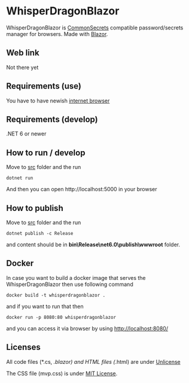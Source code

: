 # WhisperDragonBlazor
 WhisperDragonBlazor is [CommonSecrets](https://github.com/mcraiha/CommonSecrets) compatible password/secrets manager for browsers. Made with [Blazor](https://dotnet.microsoft.com/apps/aspnet/web-apps/blazor).

## Web link
Not there yet

## Requirements (use)

You have to have newish [internet browser](https://docs.microsoft.com/en-us/aspnet/core/blazor/supported-platforms?view=aspnetcore-6.0)

## Requirements (develop)

.NET 6 or newer

## How to run / develop
Move to [src](src) folder and the run
```
dotnet run
```
  
And then you can open http://localhost:5000 in your browser

## How to publish
Move to [src](src) folder and the run
```
dotnet publish -c Release
```
  
and content should be in **bin\Release\net6.0\publish\wwwroot** folder.

## Docker

In case you want to build a docker image that serves the WhisperDragonBlazor then use following command
```
docker build -t whisperdragonblazor .
```

and if you want to run that then

```
docker run -p 8080:80 whisperdragonblazor
```
and you can access it via browser by using [http://localhost:8080/](http://localhost:8080/)
## Licenses

All code files (*.cs, *.blazor) and HTML files (*.html) are under [Unlicense](https://unlicense.org/)

The CSS file (mvp.css) is under [MIT License](https://github.com/andybrewer/mvp/blob/master/LICENSE).